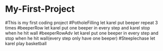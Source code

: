 # My-First-Project

#This is my first coding project
#PotholeFilling let karel put beeper repeat 3 times
#beeperRow let karel put one beeper in every step and karel stop when he hit wall
#beeperRowAdv let karel put one beeper in every step and stop when he hit wall(every step only have one beeper)
#Steeplechase let karel play basketball
